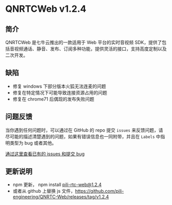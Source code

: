 # QNRTCWeb v1.2.4

## 简介
QNRTCWeb 是七牛云推出的一款适用于 Web 平台的实时音视频 SDK，提供了包括音视频通话、静音、发布、订阅多种功能，提供灵活的接口，支持高度定制以及二次开发。

## 缺陷

* 修复 windows 下部分版本火狐无法连麦的问题
* 修复在特定情况下可能导致连接资源占用的问题
* 修复在 chrome71 后偶现的发布失败问题

## 问题反馈

当你遇到任何问题时，可以通过在 GitHub 的 repo 提交 `issues` 来反馈问题，请尽可能的描述清楚遇到的问题，如果有错误信息也一同附带，并且在 ```Labels``` 中指明类型为 bug 或者其他。

[通过这里查看已有的 issues 和提交 bug](https://github.com/pili-engineering/QNRTC-Web/issues)

## 更新说明
* npm 更新， npm install pili-rtc-web@1.2.4
* 或者从 github 上替换 js 文件，https://github.com/pili-engineering/QNRTC-Web/releases/tag/v1.2.4